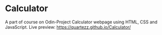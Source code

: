 # Calculator
A part of course on Odin-Project
Calculator webpage using HTML, CSS and JavaScript.
Live preview: https://quartezz.github.io/Calculator/

